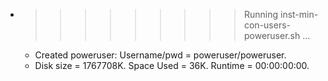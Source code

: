 * >>>>>>>>> Running inst-min-con-users-poweruser.sh ...
  * Created poweruser: Username/pwd = poweruser/poweruser.
  * Disk size = 1767708K. Space Used = 36K. Runtime = 00:00:00:00.
